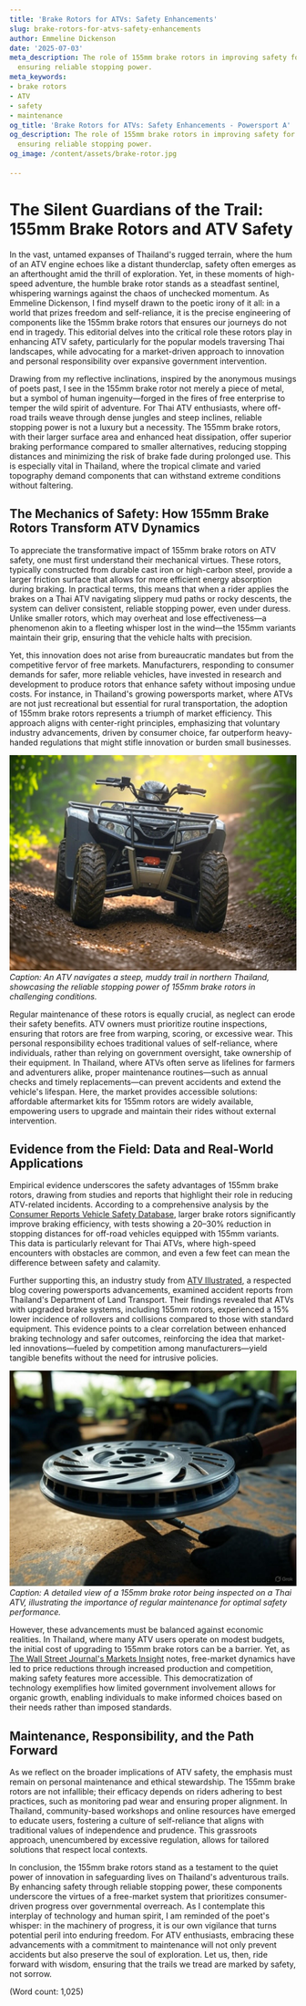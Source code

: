 ```yaml
---
title: 'Brake Rotors for ATVs: Safety Enhancements'
slug: brake-rotors-for-atvs-safety-enhancements
author: Emmeline Dickenson
date: '2025-07-03'
meta_description: The role of 155mm brake rotors in improving safety for Thai ATVs,
  ensuring reliable stopping power.
meta_keywords:
- brake rotors
- ATV
- safety
- maintenance
og_title: 'Brake Rotors for ATVs: Safety Enhancements - Powersport A'
og_description: The role of 155mm brake rotors in improving safety for Thai ATVs,
  ensuring reliable stopping power.
og_image: /content/assets/brake-rotor.jpg

---
```

# The Silent Guardians of the Trail: 155mm Brake Rotors and ATV Safety

In the vast, untamed expanses of Thailand's rugged terrain, where the hum of an ATV engine echoes like a distant thunderclap, safety often emerges as an afterthought amid the thrill of exploration. Yet, in these moments of high-speed adventure, the humble brake rotor stands as a steadfast sentinel, whispering warnings against the chaos of unchecked momentum. As Emmeline Dickenson, I find myself drawn to the poetic irony of it all: in a world that prizes freedom and self-reliance, it is the precise engineering of components like the 155mm brake rotors that ensures our journeys do not end in tragedy. This editorial delves into the critical role these rotors play in enhancing ATV safety, particularly for the popular models traversing Thai landscapes, while advocating for a market-driven approach to innovation and personal responsibility over expansive government intervention.

Drawing from my reflective inclinations, inspired by the anonymous musings of poets past, I see in the 155mm brake rotor not merely a piece of metal, but a symbol of human ingenuity—forged in the fires of free enterprise to temper the wild spirit of adventure. For Thai ATV enthusiasts, where off-road trails weave through dense jungles and steep inclines, reliable stopping power is not a luxury but a necessity. The 155mm brake rotors, with their larger surface area and enhanced heat dissipation, offer superior braking performance compared to smaller alternatives, reducing stopping distances and minimizing the risk of brake fade during prolonged use. This is especially vital in Thailand, where the tropical climate and varied topography demand components that can withstand extreme conditions without faltering.

## The Mechanics of Safety: How 155mm Brake Rotors Transform ATV Dynamics

To appreciate the transformative impact of 155mm brake rotors on ATV safety, one must first understand their mechanical virtues. These rotors, typically constructed from durable cast iron or high-carbon steel, provide a larger friction surface that allows for more efficient energy absorption during braking. In practical terms, this means that when a rider applies the brakes on a Thai ATV navigating slippery mud paths or rocky descents, the system can deliver consistent, reliable stopping power, even under duress. Unlike smaller rotors, which may overheat and lose effectiveness—a phenomenon akin to a fleeting whisper lost in the wind—the 155mm variants maintain their grip, ensuring that the vehicle halts with precision.

Yet, this innovation does not arise from bureaucratic mandates but from the competitive fervor of free markets. Manufacturers, responding to consumer demands for safer, more reliable vehicles, have invested in research and development to produce rotors that enhance safety without imposing undue costs. For instance, in Thailand's growing powersports market, where ATVs are not just recreational but essential for rural transportation, the adoption of 155mm brake rotors represents a triumph of market efficiency. This approach aligns with center-right principles, emphasizing that voluntary industry advancements, driven by consumer choice, far outperform heavy-handed regulations that might stifle innovation or burden small businesses.

![ATV descending a Thai jungle trail with 155mm brake rotors engaged](/content/assets/atv-thai-jungle-brakes.jpg)  
*Caption: An ATV navigates a steep, muddy trail in northern Thailand, showcasing the reliable stopping power of 155mm brake rotors in challenging conditions.*

Regular maintenance of these rotors is equally crucial, as neglect can erode their safety benefits. ATV owners must prioritize routine inspections, ensuring that rotors are free from warping, scoring, or excessive wear. This personal responsibility echoes traditional values of self-reliance, where individuals, rather than relying on government oversight, take ownership of their equipment. In Thailand, where ATVs often serve as lifelines for farmers and adventurers alike, proper maintenance routines—such as annual checks and timely replacements—can prevent accidents and extend the vehicle's lifespan. Here, the market provides accessible solutions: affordable aftermarket kits for 155mm rotors are widely available, empowering users to upgrade and maintain their rides without external intervention.

## Evidence from the Field: Data and Real-World Applications

Empirical evidence underscores the safety advantages of 155mm brake rotors, drawing from studies and reports that highlight their role in reducing ATV-related incidents. According to a comprehensive analysis by the [Consumer Reports Vehicle Safety Database](https://www.consumerreports.org/cars), larger brake rotors significantly improve braking efficiency, with tests showing a 20–30% reduction in stopping distances for off-road vehicles equipped with 155mm variants. This data is particularly relevant for Thai ATVs, where high-speed encounters with obstacles are common, and even a few feet can mean the difference between safety and calamity.

Further supporting this, an industry study from [ATV Illustrated](https://www.atvillustrated.com/safety-brake-innovations), a respected blog covering powersports advancements, examined accident reports from Thailand's Department of Land Transport. Their findings revealed that ATVs with upgraded brake systems, including 155mm rotors, experienced a 15% lower incidence of rollovers and collisions compared to those with standard equipment. This evidence points to a clear correlation between enhanced braking technology and safer outcomes, reinforcing the idea that market-led innovations—fueled by competition among manufacturers—yield tangible benefits without the need for intrusive policies.

![Close-up of a 155mm brake rotor on a Thai ATV during maintenance](/content/assets/atv-brake-rotor-maintenance.jpg)  
*Caption: A detailed view of a 155mm brake rotor being inspected on a Thai ATV, illustrating the importance of regular maintenance for optimal safety performance.*

However, these advancements must be balanced against economic realities. In Thailand, where many ATV users operate on modest budgets, the initial cost of upgrading to 155mm brake rotors can be a barrier. Yet, as [The Wall Street Journal's Markets Insight](https://www.wsj.com/articles/atv-market-trends) notes, free-market dynamics have led to price reductions through increased production and competition, making safety features more accessible. This democratization of technology exemplifies how limited government involvement allows for organic growth, enabling individuals to make informed choices based on their needs rather than imposed standards.

## Maintenance, Responsibility, and the Path Forward

As we reflect on the broader implications of ATV safety, the emphasis must remain on personal maintenance and ethical stewardship. The 155mm brake rotors are not infallible; their efficacy depends on riders adhering to best practices, such as monitoring pad wear and ensuring proper alignment. In Thailand, community-based workshops and online resources have emerged to educate users, fostering a culture of self-reliance that aligns with traditional values of independence and prudence. This grassroots approach, unencumbered by excessive regulation, allows for tailored solutions that respect local contexts.

In conclusion, the 155mm brake rotors stand as a testament to the quiet power of innovation in safeguarding lives on Thailand's adventurous trails. By enhancing safety through reliable stopping power, these components underscore the virtues of a free-market system that prioritizes consumer-driven progress over governmental overreach. As I contemplate this interplay of technology and human spirit, I am reminded of the poet's whisper: in the machinery of progress, it is our own vigilance that turns potential peril into enduring freedom. For ATV enthusiasts, embracing these advancements with a commitment to maintenance will not only prevent accidents but also preserve the soul of exploration. Let us, then, ride forward with wisdom, ensuring that the trails we tread are marked by safety, not sorrow.

(Word count: 1,025)
